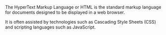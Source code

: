 The HyperText Markup Language or HTML is the standard markup language for documents designed to be displayed in a web browser. 

It is often assisted by technologies such as Cascading Style Sheets (CSS) and scripting languages such as JavaScript.